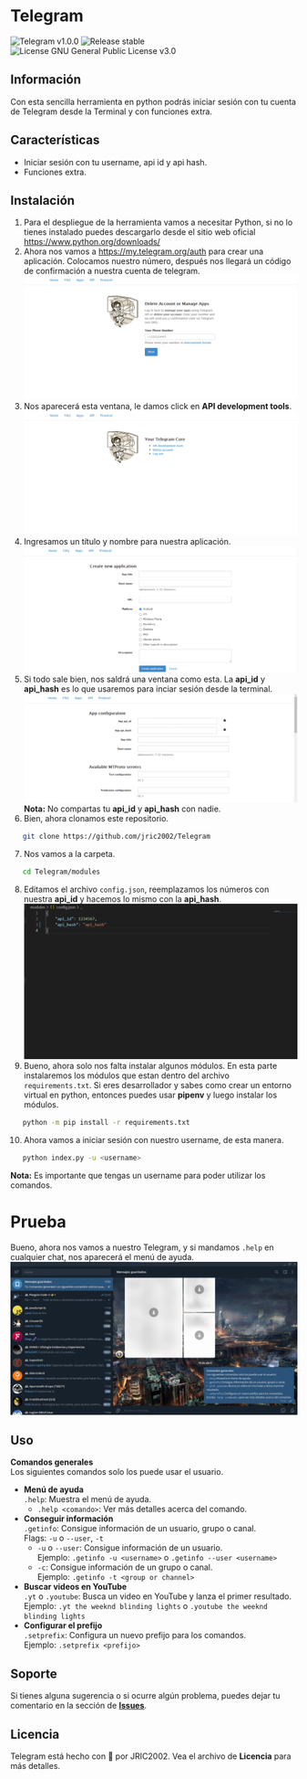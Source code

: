 # Telegram
![Telegram v1.0.0](https://img.shields.io/badge/Telegram-v1.0.0-brightgreen)
![Release stable](https://img.shields.io/badge/Release-stable-brightgreen)
![License GNU General Public License v3.0](https://img.shields.io/badge/License-GNU%20General%20Public%20License%20v3.0-blue)

## Información
Con esta sencilla herramienta en python podrás iniciar sesión con tu cuenta de Telegram desde la Terminal y con funciones extra.

## Características
* Iniciar sesión con tu username, api id y api hash.
* Funciones extra.

## Instalación
1. Para el despliegue de la herramienta vamos a necesitar Python, si no lo tienes instalado puedes descargarlo desde el sitio web oficial https://www.python.org/downloads/
2. Ahora nos vamos a https://my.telegram.org/auth para crear una aplicación. Colocamos nuestro número, después nos llegará un código de confirmación a nuestra cuenta de telegram.
![Iniciar sesión](https://github.com/jric2002/Telegram/blob/master/.images/iniciar-sesion-my-telegram.png)
3. Nos aparecerá esta ventana, le damos click en **API development tools**.
![Entramos a API development tools](https://github.com/jric2002/Telegram/blob/master/.images/iniciar-sesion-my-telegram-2.png)
4. Ingresamos un título y nombre para nuestra aplicación.
![Crear aplicación](https://github.com/jric2002/Telegram/blob/master/.images/create-app.png)
5. Si todo sale bien, nos saldrá una ventana como esta. La **api_id** y **api_hash** es lo que usaremos para inciar sesión desde la terminal.
![Datos de la aplicación](https://github.com/jric2002/Telegram/blob/master/.images/app-telegram.png)
**Nota:** No compartas tu **api_id** y **api_hash** con nadie.
6. Bien, ahora clonamos este repositorio.
```bash
   git clone https://github.com/jric2002/Telegram
```
7. Nos vamos a la carpeta.
```bash
   cd Telegram/modules
```
8. Editamos el archivo `config.json`, reemplazamos los números con nuestra **api_id** y hacemos lo mismo con la **api_hash**.
![Editar el archivo config.json](https://github.com/jric2002/Telegram/blob/master/.images/config-json.png)
9. Bueno, ahora solo nos falta instalar algunos módulos. En esta parte instalaremos los módulos que estan dentro del archivo `requirements.txt`. Si eres desarrollador y sabes como crear un entorno virtual en python, entonces puedes usar **pipenv** y luego instalar los módulos.
```bash
   python -m pip install -r requirements.txt
```
10. Ahora vamos a iniciar sesión con nuestro username, de esta manera.
```bash
   python index.py -u <username>
```
**Nota:** Es importante que tengas un username para poder utilizar los comandos.

# Prueba
Bueno, ahora nos vamos a nuestro Telegram, y si mandamos `.help` en cualquier chat, nos aparecerá el menú de ayuda.
![Probando los comandos](https://github.com/jric2002/Telegram/blob/master/.images/prueba-telegram.png)

## Uso
**Comandos generales**  
Los siguientes comandos solo los puede usar el usuario.  
* **Menú de ayuda**  
  `.help`: Muestra el menú de ayuda.  
  * `.help <comando>`: Ver más detalles acerca del comando.  
* **Conseguir información**  
  `.getinfo`: Consigue información de un usuario, grupo o canal.  
  Flags: `-u` o `--user`, `-t`  
  * `-u` o `--user`: Consigue información de un usuario.  
    Ejemplo: `.getinfo -u <username>` o `.getinfo --user <username>`
  * `-c`: Consigue información de un grupo o canal.  
    Ejemplo: `.getinfo -t <group or channel>`
* **Buscar videos en YouTube**  
  `.yt` o `.youtube`: Busca un video en YouTube y lanza el primer resultado.  
  Ejemplo: `.yt the weeknd blinding lights` o `.youtube the weeknd blinding lights`  
* **Configurar el prefijo**  
  `.setprefix`: Configura un nuevo prefijo para los comandos.  
  Ejemplo: `.setprefix <prefijo>`

## Soporte
Si tienes alguna sugerencia o si ocurre algún problema, puedes dejar tu comentario en la sección de [**Issues**](https://github.com/JRIC2002/Telegram/issues).

## Licencia
Telegram está hecho con 💚 por JRIC2002. Vea el archivo de **Licencia** para más detalles.